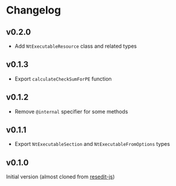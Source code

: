 # Changelog

## v0.2.0

- Add `NtExecutableResource` class and related types

## v0.1.3

- Export `calculateCheckSumForPE` function

## v0.1.2

- Remove `@internal` specifier for some methods

## v0.1.1

- Export `NtExecutableSection` and `NtExecutableFromOptions` types

## v0.1.0

Initial version (almost cloned from [resedit-js](https://github.com/jet2jet/resedit-js))
